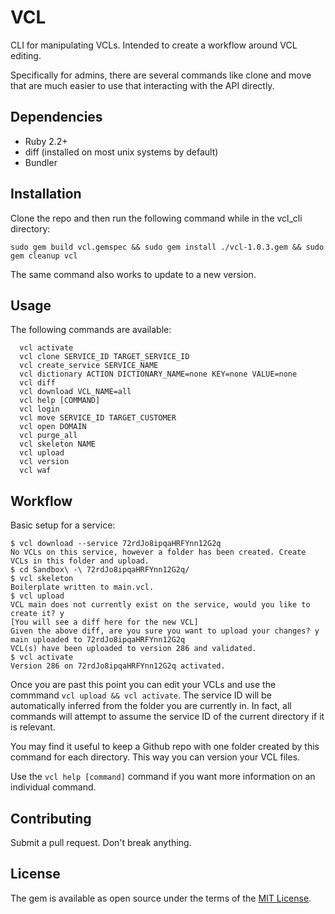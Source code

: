 # VCL

CLI for manipulating VCLs. Intended to create a workflow around VCL editing.

Specifically for admins, there are several commands like clone and move that are much easier to use that interacting with the API directly.

## Dependencies

 * Ruby 2.2+
 * diff (installed on most unix systems by default)
 * Bundler 

## Installation

Clone the repo and then run the following command while in the vcl_cli directory:

```
sudo gem build vcl.gemspec && sudo gem install ./vcl-1.0.3.gem && sudo gem cleanup vcl
```

The same command also works to update to a new version.

## Usage

The following commands are available:

```
  vcl activate                                                    
  vcl clone SERVICE_ID TARGET_SERVICE_ID                          
  vcl create_service SERVICE_NAME                                 
  vcl dictionary ACTION DICTIONARY_NAME=none KEY=none VALUE=none  
  vcl diff                                                        
  vcl download VCL_NAME=all                                       
  vcl help [COMMAND]                                              
  vcl login                                                       
  vcl move SERVICE_ID TARGET_CUSTOMER                             
  vcl open DOMAIN                                                 
  vcl purge_all                                                   
  vcl skeleton NAME                                               
  vcl upload                                                      
  vcl version                                                     
  vcl waf                                                         
```

## Workflow

Basic setup for a service:

```
$ vcl download --service 72rdJo8ipqaHRFYnn12G2q
No VCLs on this service, however a folder has been created. Create VCLs in this folder and upload.
$ cd Sandbox\ -\ 72rdJo8ipqaHRFYnn12G2q/
$ vcl skeleton
Boilerplate written to main.vcl.
$ vcl upload
VCL main does not currently exist on the service, would you like to create it? y
[You will see a diff here for the new VCL]
Given the above diff, are you sure you want to upload your changes? y
main uploaded to 72rdJo8ipqaHRFYnn12G2q
VCL(s) have been uploaded to version 286 and validated.
$ vcl activate
Version 286 on 72rdJo8ipqaHRFYnn12G2q activated.
```

Once you are past this point you can edit your VCLs and use the commmand `vcl upload && vcl activate`. The service ID will be automatically inferred from the folder you are currently in. In fact, all commands will attempt to assume the service ID of the current directory if it is relevant.

You may find it useful to keep a Github repo with one folder created by this command for each directory. This way you can version your VCL files.

Use the `vcl help [command]` command if you want more information on an individual command.

## Contributing

Submit a pull request. Don't break anything.

## License

The gem is available as open source under the terms of the [MIT License](http://opensource.org/licenses/MIT).

